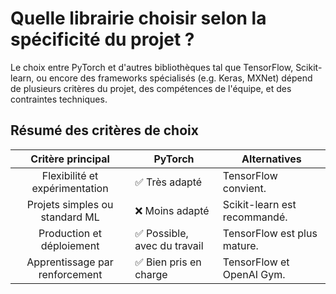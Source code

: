 # **Quelle librairie choisir selon la spécificité du projet ?**
Le choix entre PyTorch et d'autres bibliothèques tal que TensorFlow, Scikit-learn, ou encore des frameworks spécialisés (e.g. Keras, MXNet) dépend de plusieurs critères du projet, des compétences de l'équipe, et des contraintes techniques.


## **Résumé des critères de choix**
Critère principal | PyTorch | Alternatives
:-:|---|---
Flexibilité et expérimentation | ✅ Très adapté | TensorFlow convient.
Projets simples ou standard ML | ❌ Moins adapté | Scikit-learn est recommandé.
Production et déploiement | ✅ Possible, avec du travail | TensorFlow est plus mature.
Apprentissage par renforcement | ✅ Bien pris en charge | TensorFlow et OpenAI Gym.